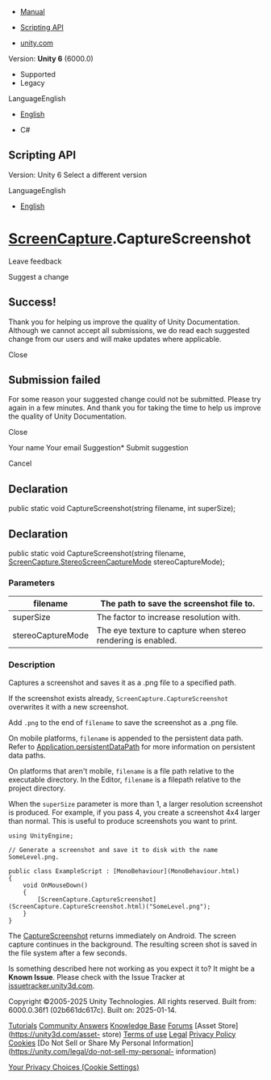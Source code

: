 [ ]()

  * [Manual](../Manual/index.html)
  * [Scripting API](../ScriptReference/index.html)

  * [unity.com](https://unity.com/)

Version: **Unity 6** (6000.0)

  * Supported
  * Legacy

LanguageEnglish

  * [English]()

  * C#

[ ](https://docs.unity3d.com)

## Scripting API

Version: Unity 6 Select a different version

LanguageEnglish

  * [English]()

#  [ScreenCapture](ScreenCapture.html).CaptureScreenshot

Leave feedback

Suggest a change

## Success!

Thank you for helping us improve the quality of Unity Documentation. Although
we cannot accept all submissions, we do read each suggested change from our
users and will make updates where applicable.

Close

## Submission failed

For some reason your suggested change could not be submitted. Please <a>try
again</a> in a few minutes. And thank you for taking the time to help us
improve the quality of Unity Documentation.

Close

Your name Your email Suggestion* Submit suggestion

Cancel

[ ]()

## Declaration

public static void CaptureScreenshot(string filename, int superSize);

## Declaration

public static void CaptureScreenshot(string filename,
[ScreenCapture.StereoScreenCaptureMode](ScreenCapture.StereoScreenCaptureMode.html)
stereoCaptureMode);

### Parameters

filename | The path to save the screenshot file to.  
---|---  
superSize | The factor to increase resolution with.  
stereoCaptureMode | The eye texture to capture when stereo rendering is enabled.  
  
### Description

Captures a screenshot and saves it as a .png file to a specified path.

If the screenshot exists already, `ScreenCapture.CaptureScreenshot` overwrites
it with a new screenshot.  
  
Add `.png` to the end of `filename` to save the screenshot as a .png file.  
  
On mobile platforms, `filename` is appended to the persistent data path. Refer
to [Application.persistentDataPath](Application-persistentDataPath.html) for
more information on persistent data paths.  
  
On platforms that aren't mobile, `filename` is a file path relative to the
executable directory. In the Editor, `filename` is a filepath relative to the
project directory.  
  
When the `superSize` parameter is more than 1, a larger resolution screenshot
is produced. For example, if you pass 4, you create a screenshot 4x4 larger
than normal. This is useful to produce screenshots you want to print.

    
    
    using UnityEngine;  
      
    // Generate a screenshot and save it to disk with the name SomeLevel.png.  
      
    public class ExampleScript : [MonoBehaviour](MonoBehaviour.html)
    {
        void OnMouseDown()
        {
            [ScreenCapture.CaptureScreenshot](ScreenCapture.CaptureScreenshot.html)("SomeLevel.png");
        }
    }
    

The [CaptureScreenshot](ScreenCapture.CaptureScreenshot.html) returns
immediately on Android. The screen capture continues in the background. The
resulting screen shot is saved in the file system after a few seconds.

Is something described here not working as you expect it to? It might be a
**Known Issue**. Please check with the Issue Tracker at
[issuetracker.unity3d.com](https://issuetracker.unity3d.com).

Copyright ©2005-2025 Unity Technologies. All rights reserved. Built from:
6000.0.36f1 (02b661dc617c). Built on: 2025-01-14.

[Tutorials](https://unity3d.com/learn) [Community
Answers](https://answers.unity3d.com) [Knowledge
Base](https://support.unity3d.com/hc/en-us)
[Forums](https://forum.unity3d.com) [Asset Store](https://unity3d.com/asset-
store) [Terms of use](https://docs.unity3d.com/Manual/TermsOfUse.html)
[Legal](https://unity.com/legal) [Privacy
Policy](https://unity.com/legal/privacy-policy)
[Cookies](https://unity.com/legal/cookie-policy) [Do Not Sell or Share My
Personal Information](https://unity.com/legal/do-not-sell-my-personal-
information)

[Your Privacy Choices (Cookie Settings)](javascript:void\(0\);)

